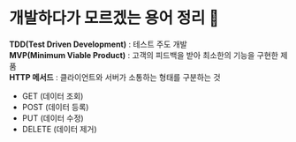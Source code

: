 # 개발하다가 모르겠는 용어 정리 🔡

**TDD(Test Driven Development)** : 테스트 주도 개발   
**MVP(Minimum Viable Product)** : 고객의 피드백을 받아 최소한의 기능을 구현한 제품   
**HTTP 메서드** : 클라이언트와 서버가 소통하는 형태를 구분하는 것 
- GET (데이터 조회)
- POST (데이터 등록)
- PUT (데이터 수정)
- DELETE (데이터 제거)
